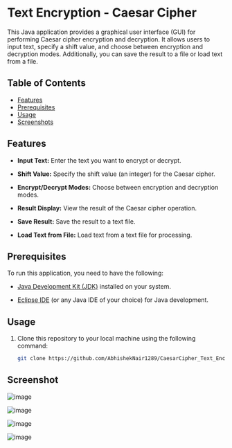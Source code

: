 # Text Encryption - Caesar Cipher 

This Java application provides a graphical user interface (GUI) for performing Caesar cipher encryption and decryption. It allows users to input text, specify a shift value, and choose between encryption and decryption modes. Additionally, you can save the result to a file or load text from a file.

## Table of Contents

- [Features](#features)
- [Prerequisites](#prerequisites)
- [Usage](#usage)
- [Screenshots](#screenshots)

## Features

- **Input Text:** Enter the text you want to encrypt or decrypt.

- **Shift Value:** Specify the shift value (an integer) for the Caesar cipher.

- **Encrypt/Decrypt Modes:** Choose between encryption and decryption modes.

- **Result Display:** View the result of the Caesar cipher operation.

- **Save Result:** Save the result to a text file.

- **Load Text from File:** Load text from a text file for processing.

## Prerequisites

To run this application, you need to have the following:

- [Java Development Kit (JDK)](https://www.oracle.com/java/technologies/javase-downloads.html) installed on your system.

- [Eclipse IDE](https://www.eclipse.org/downloads/) (or any Java IDE of your choice) for Java development.


## Usage

1. Clone this repository to your local machine using the following command:

   ```bash
   git clone https://github.com/AbhishekNair1289/CaesarCipher_Text_Encryption.git

## Screenshot

![image](https://github.com/AbhishekNair1289/CaesarCipher_Text_Encryption/assets/74359627/30acc63a-9bc6-4945-8d0c-1e8c24c10fc1)

![image](https://github.com/AbhishekNair1289/CaesarCipher_Text_Encryption/assets/74359627/72bac3d6-91a9-4e45-a7b6-f822f60a8d4c)

![image](https://github.com/AbhishekNair1289/CaesarCipher_Text_Encryption/assets/74359627/a6d83f9b-bc0f-4b03-994c-3d9e8c5fc900)

![image](https://github.com/AbhishekNair1289/CaesarCipher_Text_Encryption/assets/74359627/26564aac-6967-45ab-8f39-44bec97cb147)

